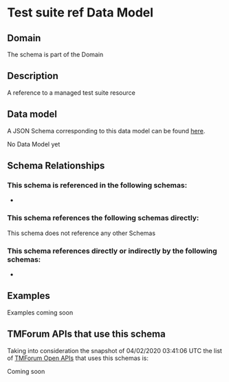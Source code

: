 # Test suite ref Data Model

## Domain

The  schema is part of the  Domain

## Description

A reference to a managed test suite resource

## Data model

A JSON Schema corresponding to this data model can be found
[here](https://github.com/tmforum-rand/schemas/blob/candidates/Common/TestSuiteRef.schema.json).

No Data Model yet

## Schema Relationships

### This schema is referenced in the following schemas:

-

### This schema references the following schemas directly:

This schema does not reference any other Schemas

### This schema references directly or indirectly by the following schemas:

-



## Examples

Examples coming soon

## TMForum APIs that use this schema

Taking into consideration the snapshot of 04/02/2020 03:41:06 UTC the list of [TMForum Open APIs](https://www.tmforum.org/open-apis/) that uses this schemas is:

Coming soon